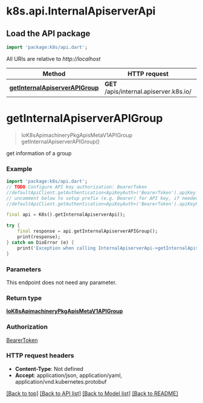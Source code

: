 # k8s.api.InternalApiserverApi

## Load the API package
```dart
import 'package:k8s/api.dart';
```

All URIs are relative to *http://localhost*

Method | HTTP request | Description
------------- | ------------- | -------------
[**getInternalApiserverAPIGroup**](InternalApiserverApi.md#getinternalapiserverapigroup) | **GET** /apis/internal.apiserver.k8s.io/ | 


# **getInternalApiserverAPIGroup**
> IoK8sApimachineryPkgApisMetaV1APIGroup getInternalApiserverAPIGroup()



get information of a group

### Example
```dart
import 'package:k8s/api.dart';
// TODO Configure API key authorization: BearerToken
//defaultApiClient.getAuthentication<ApiKeyAuth>('BearerToken').apiKey = 'YOUR_API_KEY';
// uncomment below to setup prefix (e.g. Bearer) for API key, if needed
//defaultApiClient.getAuthentication<ApiKeyAuth>('BearerToken').apiKeyPrefix = 'Bearer';

final api = K8s().getInternalApiserverApi();

try {
    final response = api.getInternalApiserverAPIGroup();
    print(response);
} catch on DioError (e) {
    print('Exception when calling InternalApiserverApi->getInternalApiserverAPIGroup: $e\n');
}
```

### Parameters
This endpoint does not need any parameter.

### Return type

[**IoK8sApimachineryPkgApisMetaV1APIGroup**](IoK8sApimachineryPkgApisMetaV1APIGroup.md)

### Authorization

[BearerToken](../README.md#BearerToken)

### HTTP request headers

 - **Content-Type**: Not defined
 - **Accept**: application/json, application/yaml, application/vnd.kubernetes.protobuf

[[Back to top]](#) [[Back to API list]](../README.md#documentation-for-api-endpoints) [[Back to Model list]](../README.md#documentation-for-models) [[Back to README]](../README.md)

